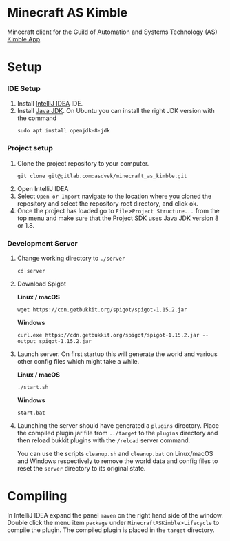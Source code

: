 # Minecraft AS Kimble

Minecraft client for the Guild of Automation and Systems Technology (AS) [Kimble App](https://github.com/Spoam/as-kimble-mobiili).


# Setup

### IDE Setup
1. Install [IntelliJ IDEA](https://www.jetbrains.com/idea/) IDE.
2. Install [Java JDK](https://www.oracle.com/java/technologies/javase/javase-jdk8-downloads.html). On Ubuntu you can install
the right JDK version with the command
    ```
    sudo apt install openjdk-8-jdk
    ```


### Project setup
1. Clone the project repository to your computer.
   ```
   git clone git@gitlab.com:asdvek/minecraft_as_kimble.git
   ```
2. Open IntelliJ IDEA
3. Select `Open or Import` navigate to the location where you cloned the repository and select the repository root directory,
and click ok.
4. Once the project has loaded go to `File`>`Project Structure...` from the top menu and make sure that the Project SDK
uses Java JDK version 8 or 1.8.


### Development Server
1. Change working directory to `./server`
    ```
    cd server
    ```
2. Download Spigot
    
    **Linux / macOS**
    ```
    wget https://cdn.getbukkit.org/spigot/spigot-1.15.2.jar
    ```
    **Windows**
    ```
    curl.exe https://cdn.getbukkit.org/spigot/spigot-1.15.2.jar --output spigot-1.15.2.jar
    ```
   
3. Launch server. On first startup this will generate the world and various other config files which might take a while.

    **Linux / macOS**
    ```
    ./start.sh
    ```
   
    **Windows**
    ```
    start.bat
    ```
4. Launching the server should have generated a `plugins` directory. Place the compiled plugin jar file from `../target` to the `plugins`
directory and then reload bukkit plugins with the `/reload` server command.

    You can use the scripts `cleanup.sh` and `cleanup.bat` on Linux/macOS and Windows respectively to remove the world data and
    config files to reset the `server` directory to its original state.

# Compiling

In IntelliJ IDEA expand the panel `maven` on the right hand side of the window. Double click the menu item `package`
under `MinecraftASKimble`>`Lifecycle` to compile the plugin. The compiled plugin is placed in the `target` directory.